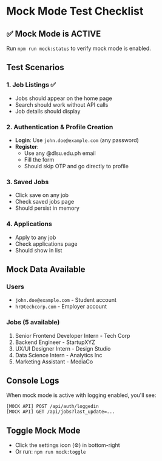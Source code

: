 # Mock Mode Test Checklist

## ✅ Mock Mode is ACTIVE

Run `npm run mock:status` to verify mock mode is enabled.

## Test Scenarios

### 1. Job Listings ✅
- Jobs should appear on the home page
- Search should work without API calls
- Job details should display

### 2. Authentication & Profile Creation
- **Login**: Use `john.doe@example.com` (any password)
- **Register**: 
  - Use any @dlsu.edu.ph email
  - Fill the form
  - Should skip OTP and go directly to profile

### 3. Saved Jobs
- Click save on any job
- Check saved jobs page
- Should persist in memory

### 4. Applications
- Apply to any job
- Check applications page
- Should show in list

## Mock Data Available

### Users
- `john.doe@example.com` - Student account
- `hr@techcorp.com` - Employer account

### Jobs (5 available)
1. Senior Frontend Developer Intern - Tech Corp
2. Backend Engineer - StartupXYZ
3. UX/UI Designer Intern - Design Studio
4. Data Science Intern - Analytics Inc
5. Marketing Assistant - MediaCo

## Console Logs
When mock mode is active with logging enabled, you'll see:
```
[MOCK API] POST /api/auth/loggedin
[MOCK API] GET /api/jobs?last_update=...
```

## Toggle Mock Mode
- Click the settings icon (⚙️) in bottom-right
- Or run: `npm run mock:toggle`
